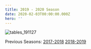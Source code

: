 ```yaml
---
title: 2019 - 2020 Season
date: 2020-02-03T00:00:00.000Z
hero: ''
---
```

![](/images/uploads/tables_200203.jpg "tables_191127")

Previous Seasons: [2017-2018](/tables/season-2017-2018) [2018-2019](/tables/season-2018-2019)
